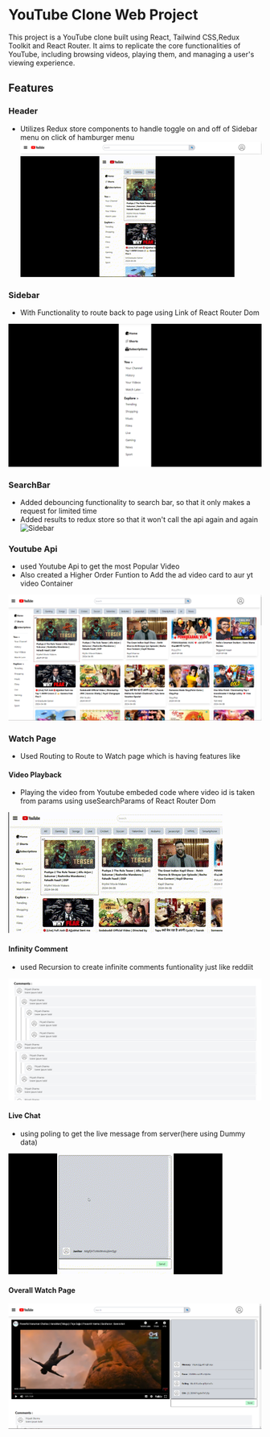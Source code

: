 # YouTube Clone Web Project
This project is a YouTube clone built using React, Tailwind CSS,Redux Toolkit and React Router. It aims to replicate the core functionalities of YouTube, including browsing videos, playing them, and managing a user's viewing experience.

## Features

### Header
- Utilizes Redux store components to handle toggle on and off of Sidebar menu on click of hamburger menu
![Header](./For%20Readme/Screenshot%202024-04-09%20142450.png)
![Humburger Menu](./For%20Readme/Toggle.gif)

### Sidebar 
- With Functionality to route back to page using Link of React Router Dom

![Sidebar](./For%20Readme/Sidebar.png)

### SearchBar 
- Added debouncing functionality to search bar, so that it only makes a request for limited time 
- Added results to redux store so that it won't call the api again and again
![Sidebar](./For%20Readme/Search.gif)

### Youtube Api 
- used Youtube Api to get the most Popular Video
- Also created a Higher Order Funtion to Add the ad video card to aur yt video Container

![MainContainer](./For%20Readme/Screenshot%202024-04-09%20143452.png)

### Watch Page 
- Used Routing to Route to Watch page which is having features like 

#### Video Playback 
- Playing the video from Youtube embeded code where video id is taken from params using useSearchParams of React Router Dom

![YTVideo](./For%20Readme/VideoYt.gif)

#### Infinity Comment 
- used Recursion to create infinite comments funtionality just like reddiit

![Infinity Comment](./For%20Readme/Screenshot%202024-04-09%20160116.png)

#### Live Chat
- using poling to get the live message from server(here using Dummy data)

![Live Chat](./For%20Readme/LiveChat.gif)


#### Overall Watch Page

![OverallPage](./For%20Readme/Screenshot%202024-04-09%20172612.png)